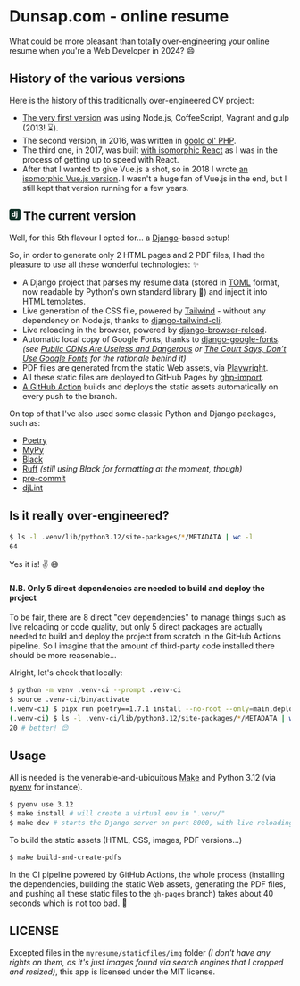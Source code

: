 # Dunsap.com - online resume

What could be more pleasant than totally over-engineering your online resume when you're a Web Developer in 2024? 😄

## History of the various versions

Here is the history of this traditionally over-engineered CV project:
 - [The very first version](https://github.com/olivierphi/my-resume/tree/v1) was using Node.js, CoffeeScript, Vagrant and gulp (2013! ⌛).
 - The second version, in 2016, was written in [goold ol' PHP](https://github.com/olivierphi/my-resume/tree/php-version).
 - The third one, in 2017, was built [with isomorphic React](https://github.com/olivierphi/my-resume/tree/react-version) as I was in the process of getting up to speed with React.
 - After that I wanted to give Vue.js a shot, so in 2018 I wrote [an isomorphic Vue.js version](https://github.com/olivierphi/my-resume/tree/vue-version). I wasn't a huge fan of Vue.js in the end, but I still kept that version running for a few years.

## <img src="./myresume/staticfiles/img/icons/techs/django.png" alt="Django logo" width="20" height="20"> The current version

Well, for this 5th flavour I opted for... a [Django](https://www.djangoproject.com/)-based setup!

So, in order to generate only 2 HTML pages and 2 PDF files, I had the pleasure to use all these wonderful technologies: ✨

- A Django project that parses my resume data (stored in [TOML](https://github.com/toml-lang/toml) format, now readable by Python's own standard library 💚) and inject it into HTML templates.
- Live generation of the CSS file, powered by [Tailwind](https://tailwindcss.com/) - without any dependency on Node.js, thanks to [django-tailwind-cli](https://github.com/oliverandrich/django-tailwind-cli).
- Live reloading in the browser, powered by [django-browser-reload](https://github.com/adamchainz/django-browser-reload).
- Automatic local copy of Google Fonts, thanks to [django-google-fonts](https://github.com/andymckay/django-google-fonts).
   _(see [Public CDNs Are Useless and Dangerous](https://httptoolkit.com/blog/public-cdn-risks/) or  [The Court Says, Don’t Use Google Fonts](https://insights.project-a.com/the-court-says-dont-use-google-fonts/) for the rationale behind it)_
- PDF files are generated from the static Web assets, via [Playwright](https://github.com/microsoft/playwright-python).
- All these static files are deployed to GitHub Pages by [ghp-import](https://github.com/c-w/ghp-import).
- [A GitHub Action](.github/workflows/deploy.yml) builds and deploys the static assets automatically on every push to the branch.

On top of that I've also used some classic Python and Django packages, such as:
 - [Poetry](https://python-poetry.org/)
 - [MyPy](https://www.mypy-lang.org/)
 - [Black](https://black.readthedocs.io/en/stable/)
 - [Ruff](https://docs.astral.sh/ruff/) _(still using Black for formatting at the moment, though)_
 - [pre-commit](https://pre-commit.com/)
 - [djLint](https://www.djlint.com/)

## Is it really over-engineered?

```bash
$ ls -l .venv/lib/python3.12/site-packages/*/METADATA | wc -l
64
```

Yes it is! ✌ 😅

#### N.B. Only 5 direct dependencies are needed to build and deploy the project

To be fair, there are 8 direct "dev dependencies" to manage things such as live reloading or code quality,
but only 5 direct packages are actually needed to build and deploy the project from scratch in the GitHub Actions pipeline.
So I imagine that the amount of third-party code installed there should be more reasonable...

Alright, let's check that locally:
```bash
$ python -m venv .venv-ci --prompt .venv-ci
$ source .venv-ci/bin/activate
(.venv-ci) $ pipx run poetry==1.7.1 install --no-root --only=main,deployment
(.venv-ci) $ ls -l .venv-ci/lib/python3.12/site-packages/*/METADATA | wc -l
20 # better! 😌
```


## Usage

All is needed is the venerable-and-ubiquitous [Make](https://en.wikipedia.org/wiki/Make_(software)) and Python 3.12 (via [pyenv](https://github.com/pyenv/pyenv-installer#readme) for instance).

```bash
$ pyenv use 3.12
$ make install # will create a virtual env in ".venv/"
$ make dev # starts the Django server on port 8000, with live reloading
```

To build the static assets (HTML, CSS, images, PDF versions...)
```bash
$ make build-and-create-pdfs
```

In the CI pipeline powered by GitHub Actions, the whole process
(installing the dependencies, building the static Web assets, generating the PDF files, and pushing all these static files to the `gh-pages` branch)
takes about 40 seconds which is not too bad. 🙂

## LICENSE

Excepted files in the `myresume/staticfiles/img` folder _(I don't have any rights on them, as it's just images found via search engines that I cropped and resized)_,
this app is licensed under the MIT license.
